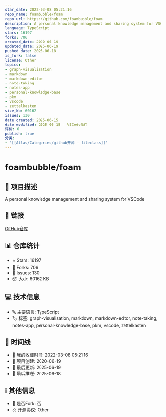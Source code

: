 ```yaml
---
star_date: 2022-03-08 05:21:16
repo_name: foambubble/foam
repo_url: https://github.com/foambubble/foam
description: A personal knowledge management and sharing system for VSCode
language: TypeScript
stars: 16197
forks: 706
created_date: 2020-06-19
updated_date: 2025-06-19
pushed_date: 2025-06-18
is_fork: false
license: Other
topics:
- graph-visualisation
- markdown
- markdown-editor
- note-taking
- notes-app
- personal-knowledge-base
- pkm
- vscode
- zettelkasten
size_kb: 60162
issues: 130
date created: 2025-06-15
date modified: 2025-06-15 - VSCode插件
评价: 6
publish: true
分类:
- '[[Atlas/Categories/github开源 - fileclass]]'
---
```



# foambubble/foam

## 📝 项目描述

A personal knowledge management and sharing system for VSCode

## 🔗 链接

[GitHub仓库](https://github.com/foambubble/foam)

## 📊 仓库统计

- ⭐ Stars: 16197
- 🍴 Forks: 706
- 🐛 Issues: 130
- 📦 大小: 60162 KB

## 💻 技术信息

- 🔤 主要语言: TypeScript
- 🏷️ 标签: graph-visualisation, markdown, markdown-editor, note-taking, notes-app, personal-knowledge-base, pkm, vscode, zettelkasten

## 📅 时间线

- 🌟 我的收藏时间: 2022-03-08 05:21:16
- 🎂 项目创建: 2020-06-19
- 🔄 最后更新: 2025-06-19
- 🚀 最后推送: 2025-06-18

## ℹ️ 其他信息

- 🔀 是否Fork: 否
- ⚖️ 开源协议: Other
